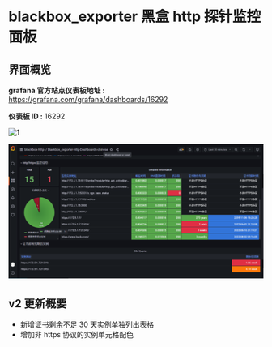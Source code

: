 # blackbox_exporter 黑盒 http 探针监控面板

## 界面概览

**grafana 官方站点仪表板地址 :** https://grafana.com/grafana/dashboards/16292

**仪表板 ID :** 16292

![1](https://grafana.com/api/dashboards/16292/images/12166/image)

![2](https://github.com/noise131/grafana-dashboards/blob/main/blackbox_exporter-http-dashboard/images/blackbox_exporter-http-Dashboards-chinese2.png?raw=true)

## v2 更新概要

- 新增证书剩余不足 30 天实例单独列出表格
- 增加非 https 协议的实例单元格配色 
